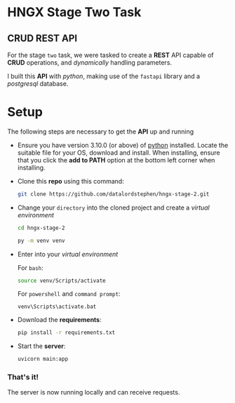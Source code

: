 # HNGX Stage Two Task
## CRUD REST API

For the stage `two` task, we were tasked to create a **REST** API capable of **CRUD** operations, and *dynamically* handling parameters.

I built this **API** with *python*, making use of the `fastapi` library and a *postgresql* database.

# Setup
The following steps are necessary to get the **API** up and running
* Ensure you have version 3.10.0 (or above) of [python]("https://www.python.org/downloads/release/python-3100/) installed. Locate the suitable file for your OS, download and install. When installing, ensure that you click the **add to PATH** option at the bottom left corner when installing.
* Clone this **repo** using this command:

    ```bash
    git clone https://github.com/datalordstephen/hngx-stage-2.git
    ```
* Change your `directory` into the cloned project and create a *virtual environment*

    ```bash
    cd hngx-stage-2
    ```

    ```bash
    py -m venv venv
    ```
* Enter into your *virtual environment*

    For `bash`:
    ```bash
    source venv/Scripts/activate
    ```

    For `powershell` and `command prompt`:
    ```shell
    venv\Scripts\activate.bat
    ```

* Download the **requirements**:
    ```bash
    pip install -r requirements.txt
    ```

* Start the **server**:
    ```bash
    uvicorn main:app
    ```
### That's it!
The server is now running locally and can receive requests.